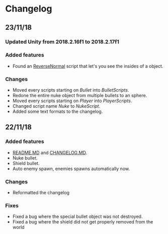 # Changelog

## 23/11/18

### Updated Unity from 2018.2.16f1 to 2018.2.17f1

### Added features
- Found an [ReverseNormal](http://wiki.unity3d.com/index.php?title=ReverseNormals) script that let's you see the insides of a object.

### Changes
- Moved every scripts starting on *Bullet* into *BulletScripts*.
- Redone the entire nuke object from multiple bullets to an sphere.
- Moved every scripts starting on *Player* into *PlayerScripts*.
- Changed script name *Nuke* to *NukeScript*.
- Added some text formats to the changelog.

## 22/11/18

### Added features
- [README.MD](README.MD) and [CHANGELOG.MD](CHANGELOG.MD).
- Nuke bullet.
- Shield bullet.
- Auto enemy spawn, enemies spawns automatically now.

### Changes
- Reformatted the changelog

### Fixes
- Fixed a bug where the special bullet object was not destroyed.
- Fixed a bug where the shield did not get properly removed from the world
